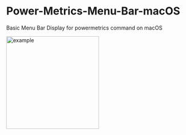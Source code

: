 # Power-Metrics-Menu-Bar-macOS
Basic Menu Bar Display for powermetrics command on macOS


<img width="246" alt="example" src="https://github.com/ambeckley/Power-Metrics-Menu-Bar-macOS/assets/45105699/b3be4e84-4cba-4949-aa62-be98dc1db5ea">
